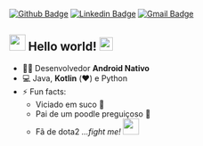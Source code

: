 [![Github Badge](https://img.shields.io/badge/-Github-000?style=flat-square&logo=Github&logoColor=white&link=https://github.com/bryanlds)](https://github.com/bryanlds)
[![Linkedin Badge](https://img.shields.io/badge/-LinkedIn-blue?style=flat-square&logo=Linkedin&logoColor=white&link=https://www.linkedin.com/in/bryan-leite-dos-santos/)](https://www.linkedin.com/in/bryan-leite-dos-santos/)
[![Gmail Badge](https://img.shields.io/badge/-Gmail-c14438?style=flat-square&logo=Gmail&logoColor=white&link=mailto:bryanlds5@gmail.com)](mailto:bryanlds5@gmail.com)

## <img src="https://github.com/TheDudeThatCode/TheDudeThatCode/blob/master/Assets/Hi.gif" width="29px"> Hello world!&nbsp;<img src="https://github.com/TheDudeThatCode/TheDudeThatCode/blob/master/Assets/Earth.gif" width="24px">

- :man_technologist: Desenvolvedor **Android Nativo**
- 💻 Java, **Kotlin** (❤️) e Python
- ⚡ Fun facts:
  - Viciado em suco 🍊
  - Pai de um poodle preguiçoso 🐶
  - Fã de dota2 *...fight me!* <img src="https://gamepedia.cursecdn.com/dota2_gamepedia/b/be/Emoticon_fire.gif" width="29px">
